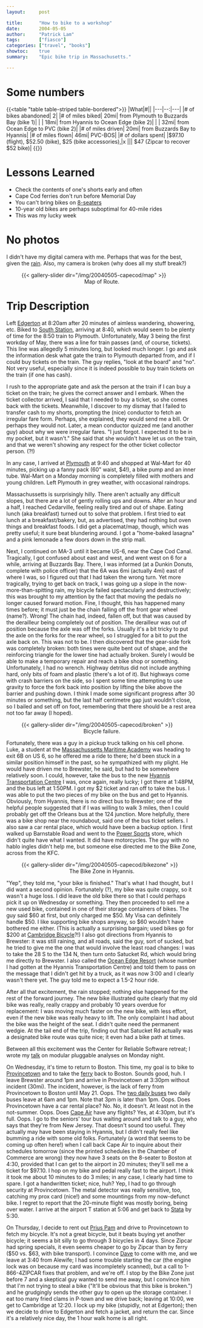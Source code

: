 ```yaml
---
layout:     post

title:      "How to bike to a workshop"
date:       2004-05-05
author:     "Patrick Lam"
tags:       ["fiasco"]
categories: ["travel", "books"]
showtoc:    true
summary:    "Epic bike trip in Massachusetts."

---
```


# Some numbers

{{<table "table table-striped table-bordered">}}
|What|#||
|---|--:|---|
|# of bikes abandoned| 2|
|# of miles biked| 20mi| from Plymouth to Buzzards Bay (bike 1)|
|                | 18mi| from Hyannis to Ocean Edge (bike 2)|
|                | 32mi| from Ocean Edge to PVC (bike 2)|
|# of miles driven| 20mi| from Buzzards Bay to Hyannis|
|# of miles flown|  46mi| PVC-BOS|
|# of dollars spent| |$97.10 (flight), $52.50 (bike), $25 (bike accessories),|x
|||                    $47 (Zipcar to recover $52 bike)|
{{</table>}}

# Lessons Learned

* Check the contents of one's shorts early and often
* Cape Cod ferries don't run before Memorial Day
* You can't bring bikes on [8-seaters](/img/20040505-capecod/C420.jpg)
* 10-year old bikes are perhaps suboptimal for 40-mile rides
* This was my lucky week

# No photos

I didn't have my digital camera with me.  Perhaps
that was for the best, given the [rain](http://www.wunderground.com/history/airport/KHYA/2004/5/3/DailyHistory.html).
Also, my camera is broken (why does all my stuff break?)

<figure>
{{< gallery-slider dir="/img/20040505-capecod/map" >}}
<figcaption style="text-align:center">Map of Route.</figcaption>
</figure>

# Trip Description

Left [Edgerton](http://eh.mit.edu) at 8:20am after 20 minutes of
aimless wandering, showering, etc.  Biked to [South
Station](http://www.aviewoncities.com/building/southstation.htm),
arriving at 8:40, which would seem to be plenty of time for the 8:50
train to Plymouth.  Unfortunately, May 3 being the first workday of
May, there was a line for train passes (and, of course, tickets).
This line was allegedly 5 minutes long, but looked much longer.  I go
and ask the information desk what gate the train to Plymouth departed
from, and if I could buy tickets on the train.  The guy replies, "look
at the board" and "no".  Not very useful, especially since it is
indeed possible to buy train tickets on the train (if one has cash).

I rush to the appropriate gate and ask the person at the train if I
can buy a ticket on the train; he gives the correct answer and I
embark.  When the ticket collector arrived, I said that I needed to
buy a ticket, so she comes back with the tickets.  Meanwhile, I
discover to my dismay that I failed to transfer cash to my shorts,
prompting the (nice) conductor to fetch an irregular fare form.
Perhaps, she explained, they would send me a bill.  Or perhaps they
would not.  Later, a mean conductor quizzed me (and another guy) about
why we were irregular fares.  "I just forgot.  I expected it to be 
in my pocket, but it wasn't."  She said that she wouldn't have let us
on the train, and that we weren't showing any respect for the other
ticket collector person. (?!)

In any case, I arrived at [Plymouth](https://www.plymouth-ma.gov/) at
9:40 and shopped at Wal-Mart for 40 minutes, picking up a fanny pack
(60" waist, $4!), a bike pump and an inner tube.  Wal-Mart on a Monday
morning is completely filled with mothers and young children.  Left
Plymouth in grey weather, with occasional raindrops.

Massachussetts is surprisingly hilly.  There aren't actually any
difficult slopes, but there are a lot of gently rolling ups and downs.
After an hour and a half, I reached Cedarville, feeling really tired
and out of shape.  Eating lunch (aka breakfast) turned out to solve
that problem.  I first tried to eat lunch at a breakfast/bakery, but,
as advertised, they had nothing but oven things and breakfast foods.
I did get a placemat/map, though, which was pretty useful; it sure
beat blundering around.  I got a "home-baked lasagna" and a pink
lemonade a few doors down in the strip mall.

Next, I continued on MA-3 until it became US-6, near the Cape Cod
Canal.  Tragically, I got confused about east and west, and went west
on 6 for a while, arriving at Buzzards Bay.  There, I was informed (at
a Dunkin Donuts, complete with police officer) that the 6A was 6mi
(actually 4mi) east of where I was, so I figured out that I had taken
the wrong turn.  Yet more tragically, trying to get back on track, I
was going up a slope in the now-more-than-spitting rain, my bicycle 
failed spectacularly and destructively;
this was brought to my attention by the fact that moving the pedals no
longer caused forward motion.  Fine, I thought, this has happened many
times before; it must just be the chain falling off the front gear
wheel (name?).  Wrong!  The chain had, indeed, fallen off, but that
was caused by the derailleur being completely out of position.  The
derailleur was out of position because the axle was off the forks.
Usually it's a bit tricky to put the axle on the forks for the rear
wheel, so I struggled for a bit to put the axle back on.  This was not
to be.  I then discovered that the gear-side fork was completely
broken: both tines were quite bent out of shape, and the reinforcing
triangle for the lower tine had actually broken.  Surely I would be
able to make a temporary repair and reach a bike shop or something.
Unfortunately, I had no wrench.  Highway detritus did not include
anything hard, only bits of foam and plastic (there's a lot of it).
But highways come with crash barriers on the side, so I spent some
time attempting to use gravity to force the fork back into position by
lifting the bike above the barrier and pushing down.  I think I made
some significant progress after 30 minutes or something, but the last
half centimetre gap just wouldn't close, so I bailed and set off on
foot, remembering that there should be a rest area not too far away (I
hoped).

<figure>
{{< gallery-slider dir="/img/20040505-capecod/broken" >}}
<figcaption style="text-align:center">Bicycle failure.</figcaption>
</figure>

Fortunately, there was a guy in a pickup truck talking on his cell
phone.  Luke, a student at the
[Massachussetts Maritime Academy](https://www.maritime.edu/)
was heading to exit 6B on US 6, so he offered me a ride to there; he'd
been stuck in a similar position himself in the past, so he
sympathized with my plight.  He would have driven me to Brewster, he
said, but had to be somewhere relatively soon.  I could, however, take
the bus to the new [Hyannis Transportation Centre](https://www.capecodtransit.org/htc-functions.htm)
I was, once again, really lucky; I got
there at 1:48PM, and the bus left at 1:50PM.  I got my $2 ticket and
ran off to take the bus.  I was able to put the two pieces of my bike
on the bus and get to Hyannis.  Obviously, from Hyannis, there is no
direct bus to Brewster; one of the helpful people suggested that if I
was willing to walk 3 miles, then I could probably get off the Orleans
bus at the 124 junction.  More helpfully, there was a bike shop near
the roundabout, said one of the bus ticket sellers.  I also saw a car
rental place, which would have been a backup option.  I first walked
up Barnstable Road and went to the [Power Sports](https://www.ccpowersports.com/) store,
which didn't quite have what I wanted.  It did have motorcycles.  The
guy with no hablo ingles didn't help me, but someone else directed me
to the Bike Zone, across from the KFC.

<figure>
{{< gallery-slider dir="/img/20040505-capecod/bikezone" >}}
<figcaption style="text-align:center">The Bike Zone in Hyannis.</figcaption>
</figure>

"Yep", they told me, "your bike is finished."  That's what I had
thought, but I did want a second opinion.  Fortunately (?), my bike
was quite crappy, so it wasn't a huge loss.  I did leave the old bike
there so that I could perhaps pick it up on Wednesday or something.
They then proceeded to sell me a new used bike, contained in one of
their storage containers of bikes.  The guy said $60 at first, but
only charged me $50.  My Visa can definitely handle $50.  I like
supporting bike shops anyway, so $60 wouldn't have bothered me either.
(This is actually a surprising bargain; used bikes go for $200 at
[Cambridge Bicycle](https://cambridgebicycle.com/)?!)  I also got
directions from Hyannis to Brewster: it was still raining, and all
roads, said the guy, sort of sucked, but he tried to give me the one
that would involve the least road changes: I was to take the 28 S to
the 134 N, then turn onto Satucket Rd, which would bring me directly
to Brewster.  I also called the [Ocean Edge
Resort](https://www.oceanedge.com) (whose number I had gotten at the
Hyannis Transportation Centre) and told them to pass on the message
that I didn't get hit by a truck, as it was now 3:00 and I clearly
wasn't there yet.  The guy told me to expect a 1.5-2 hour ride.

After all that excitement, the rain stopped; nothing else happened
for the rest of the forward journey.  The new bike illustrated quite
clearly that my old bike was really, really crappy and probably 10
years overdue for replacement: I was moving much faster on the new
bike, with less effort, even if the new bike was really heavy to lift.
The only complaint I had about the bike was the height of the seat.  I
didn't quite need the permanent wedgie.  At the tail end of the trip,
finding out that Satucket Rd actually was a designated bike route was
quite nice; it even had a bike path at times.

Between all this excitement was the Center for Reliable Software
retreat; I wrote my [talk](/papers/04.crs.modules-overview.talk.pdf)
on modular
pluggable analyses on Monday night.

On Wednesday, it's time to return to Boston.  This time, my goal is
to bike to [Provincetown](https://ptowntourism.com/)
and
to take the [ferry](https://baystatecruisecompany.com/schedule-fares/)
back to
Boston.  Sounds good, huh.  I leave Brewster around 1pm and arrive in
Provincetown at 3:30pm without incident (30mi).  The incident,
however, is the lack of ferry
from Provincetown to Boston until May 21.  Oops.  The [two daily buses](https://peterpanbus.com/locations/massachusetts/provincetown/)
two daily buses leave at 6am
and 1pm.  Note that 3pm is later than 1pm.  Oops.  Does Provincetown
have a car rental place?  No.  No, it doesn't.  At least not in the
not-summer.  Oops.  Does [Cape Air](https://www.capeair.com/) 
have any flights?  Yes, at 4:30pm, but it's full.  Oops.  I go
to the seniors' tour bus waiting around and talk to a guy, who says
that they're from New Jersey.  That doesn't sound too useful.  They
actually may have been staying in Hyannis, but I didn't really feel
like bumming a ride with some old folks.  Fortunately (a word that
seems to be coming up often here!)  when I call back Cape Air to
inquire about their schedules tomorrow (since the printed schedules in
the Chamber of Commerce are wrong) they now have 3 seats on the
8-seater to Boston at 4:30, provided that I can get to the airport in
20 minutes; they'll sell me a ticket for $97.10.  I hop on my bike and
pedal really fast to the airport. I think it took me about 10 minutes
to do 3 miles; in any case, I clearly had time to spare.  I got a
handwritten ticket; nice, huh?  Yep, I had to go through security at
Provincetown.  The metal detector was really sensitive, too, catching
my prox card (nice!) and some mountings from my now-defunct bike.  I
regret to report that the 20-minute flight was mostly boring, being
over water.  I arrive at the airport T station at 5:06 and get back to
[Stata](https://www.csail.mit.edu/about/stata-center) by
5:30.

On Thursday, I decide to rent out [Prius Pam](https://www.zipcar.com) and drive to Provincetown
to fetch my bicycle.  It's not a great bicycle, but it beats buying
yet another bicycle; it seems a bit silly to go through 3 bicycles in
4 days.  Since Zipcar had spring specials, it even
seems cheaper to go by Zipcar than by ferry ($50 vs. $63, with bike
transport).  I convince [Dave](https://www.princeton.edu/~wentzlaf/)
to come with me,
and we leave at 3:40 from Alewife; I had some trouble starting the car
(the engine lock was on because my card was incompletely scanned), but
a call to 1-866-4ZIPCAR fixes that problem, and we're off.  I stop by
the Bike Zone just before 7 and a skeptical guy wanted to send me
away, but I convince him that I'm not trying to steal a bike ("It'll
be obvious that this bike is broken.")  and he grudgingly sends the
other guy to open up the storage container.  I eat too many fried
clams in P-town and we drive back; leaving at 10:00, we get to
Cambridge at 12:20.  I lock up my bike (stupidly, not at Edgerton);
then we decide to drive to Edgerton and fetch a jacket, and return the
car.  Since it's a relatively nice day, the 1 hour walk home is all
right.
